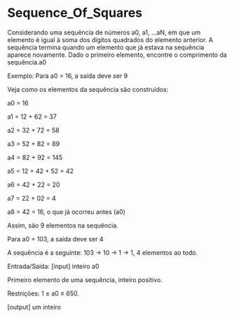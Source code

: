 # Sequence_Of_Squares
Considerando uma sequência de números a0, a1, ...aN, em que um elemento é igual à soma dos dígitos quadrados do elemento anterior. A sequência termina quando um elemento que já estava na sequência aparece novamente.  Dado o primeiro elemento, encontre o comprimento da sequência.a0

Exemplo:
Para a0 = 16, a saída deve ser 9

Veja como os elementos da sequência são construídos:

a0 = 16

a1 = 12 + 62 = 37

a2 = 32 + 72 = 58

a3 = 52 + 82 = 89

a4 = 82 + 92 = 145

a5 = 12 + 42 + 52 = 42

a6 = 42 + 22 = 20

a7 = 22 + 02 = 4

a8 = 42 = 16, o que já ocorreu antes (a0)

Assim, são 9 elementos na sequência.

Para a0 = 103, a saída deve ser 4

A sequência é a seguinte: 103 -> 10 -> 1 -> 1, 4 elementos ao todo.

Entrada/Saída:
[input] inteiro a0

Primeiro elemento de uma sequência, inteiro positivo.

Restrições: 1 ≤ a0 ≤ 650.

[output] um inteiro
